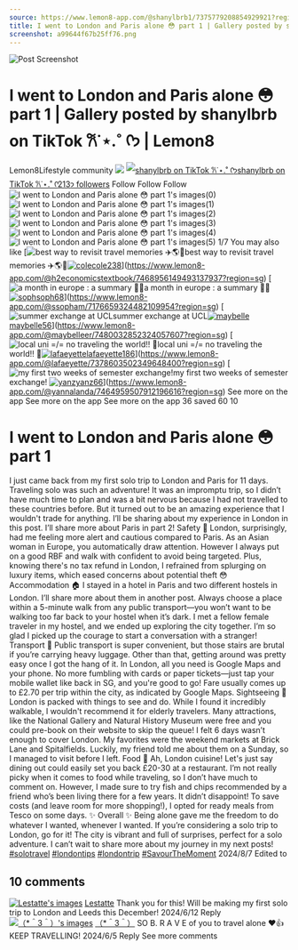 ```yaml
---
source: https://www.lemon8-app.com/@shanylbrb1/7375779208854929921?region=sg
title: I went to London and Paris alone 😳 part 1 | Gallery posted by shanylbrb on TikTok 𐙚˙⋆.˚ ᡣ𐭩 | Lemon8
screenshot: a99644f67b25ff76.png
---
```



![Post Screenshot](a99644f67b25ff76.png)
# I went to London and Paris alone 😳 part 1 | Gallery posted by shanylbrb on TikTok 𐙚˙⋆.˚ ᡣ𐭩 | Lemon8
[](https://www.lemon8-app.com/feed/foryou?region=sg)
Lemon8Lifestyle community
[](https://www.lemon8-app.com/search/sug?region=sg)![](https://lemon8.onelink.me/FMQw?pid=website_direct&af_force_dp=false&af_dp=snssdk2657%3A%2F%2Farticle_detail_page%3Fgroup_id%3D7375779208854929921%26pid%3Dwebsite_direct&retargeting=true&ab_version=73512074&af_web_dp=https%3A%2F%2Fplay.google.com%2Fstore%2Fapps%2Fdetails%3Fid%3Dcom.bd.nproject&amp_extra=%7B%22seo_page_id%22%3A%22554441820268432303%22%2C%22traffic_type%22%3A%22website_direct%22%2C%22web_id%22%3A%227481734203789362696%22%2C%22enter_position%22%3A%22smart_banner%22%2C%22enter_page_id%22%3A%227375779208854929921%22%2C%22enter_page_type%22%3A%22article%22%7D)
[![shanylbrb on TikTok 𐙚˙⋆.˚ ᡣ𐭩](https://p16-lemon8-sign-sg.tiktokcdn.com/user-avatar-alisg/1be4173814cbfac56b03a2cbd55f73f3~tplv-sdweummd6v-shrink:120:0:q75.webp?lk3s=66c60501&source=feed_user&x-expires=1744588800&x-signature=3fPxMpJBI873luhL6VnIsGpdHaI%3D)](https://www.lemon8-app.com/@shanylbrb1?region=sg)[shanylbrb on TikTok 𐙚˙⋆.˚ ᡣ𐭩213 followers](https://www.lemon8-app.com/@shanylbrb1?region=sg)
Follow
Follow
Follow
![I went to London and Paris alone 😳 part 1's images\(0\)](https://p16-lemon8-sign-sg.tiktokcdn.com/tos-alisg-v-a3e477-sg/oUzZrAJBbEVQiB5PAC1HAIWzkYPAZ0QGRRiEM~tplv-sdweummd6v-wap-logo-v1:QHNoYW55bGJyYjE=:1080:0.webp?lk3s=66c60501&source=wap_large_logo_image&x-expires=1744588800&x-signature=b6DWaeodvQ0zGa7AidmHKrdSeNs%3D)
![I went to London and Paris alone 😳 part 1's images\(1\)](https://p16-lemon8-sign-sg.tiktokcdn.com/tos-alisg-v-a3e477-sg/owcA3qBxiAIBwL1lBYh0Z4CiEATPKsLOPkIAb~tplv-sdweummd6v-wap-logo-v1:QHNoYW55bGJyYjE=:1080:0.webp?lk3s=66c60501&source=wap_large_logo_image&x-expires=1744588800&x-signature=6Dom%2BCSF3BcKvfEFqR0aoWmaTko%3D)
![I went to London and Paris alone 😳 part 1's images\(2\)](https://p16-lemon8-sign-sg.tiktokcdn.com/tos-alisg-v-a3e477-sg/oQ8A4bliPIBqEL1BLZAAAixOCKBciIkww4YPP~tplv-sdweummd6v-wap-logo-v1:QHNoYW55bGJyYjE=:1080:0.webp?lk3s=66c60501&source=wap_large_logo_image&x-expires=1744588800&x-signature=bVSg9h6RTuNjRCV2YxSndmtOdSk%3D)
![I went to London and Paris alone 😳 part 1's images\(3\)](https://p16-lemon8-sign-sg.tiktokcdn.com/tos-alisg-v-a3e477-sg/oQzSAYiGEAtMzQBBikArHEZZJPCAVIWPTEbQ5~tplv-sdweummd6v-wap-logo-v1:QHNoYW55bGJyYjE=:1080:0.webp?lk3s=66c60501&source=wap_large_logo_image&x-expires=1744588800&x-signature=WhkY1faafS7RTdfqgPu%2B6l%2FZ5lc%3D)
![I went to London and Paris alone 😳 part 1's images\(4\)](https://p16-lemon8-sign-sg.tiktokcdn.com/tos-alisg-v-a3e477-sg/o0WIVjxWBDEXdQj4U0FCgiQEtEqCAeof9ACmAA~tplv-sdweummd6v-wap-logo-v1:QHNoYW55bGJyYjE=:1080:0.webp?lk3s=66c60501&source=wap_large_logo_image&x-expires=1744588800&x-signature=Oc6i%2Fc1BlKED%2FIyXdUUMhOP5clw%3D)
![I went to London and Paris alone 😳 part 1's images\(5\)](https://p16-lemon8-sign-sg.tiktokcdn.com/tos-alisg-v-a3e477-sg/owPAIiQIPABziiZ5TVbGCZYEJzArETAkQBWMc~tplv-sdweummd6v-wap-logo-v1:QHNoYW55bGJyYjE=:1080:0.webp?lk3s=66c60501&source=wap_large_logo_image&x-expires=1744588800&x-signature=qUHNiU5rT3ECAEc%2BqtM%2B3Cj6CFg%3D)
1/7
You may also like
[![best way to revisit travel memories ✈️🌎📖](https://p16-lemon8-sign-sg.tiktokcdn.com/tos-alisg-v-a3e477-sg/ogJAD72PoIhAAbGQNWOeELATFGfHogIN8PKifA~tplv-sdweummd6v-shrink:640:0:q50.webp?lk3s=66c60501&source=seo_middle_feed_list&x-expires=1773532800&x-signature=lfNqBZiQQgEjjrTWNWlOqKX37oo%3D)best way to revisit travel memories ✈️🌎📖[![cole](https://p16-lemon8-sign-sg.tiktokcdn.com/user-avatar-alisg/01260d98a98ece06369a8d23d4af43a2~tplv-sdweummd6v-shrink:120:0:q75.jpeg?lk3s=66c60501&source=feed_user&x-expires=1744588800&x-signature=GPh0v%2BM1tHjKMTi8S19ysYOrSzE%3D)cole238](https://www.lemon8-app.com/@h2economicstextbook?region=sg)](https://www.lemon8-app.com/@h2economicstextbook/7468956149493137937?region=sg)
[![a month in europe : a summary 🫶🏻](https://p16-lemon8-sign-sg.tiktokcdn.com/tos-alisg-v-a3e477-sg/5039bae71e3b4fd581ffc0c579d071f6~tplv-sdweummd6v-shrink:640:0:q50.webp?lk3s=66c60501&source=seo_middle_feed_list&x-expires=1773532800&x-signature=S%2FZAXxmPzTyJkbjxVX40kJjx52o%3D)a month in europe : a summary 🫶🏻[![soph](https://p16-lemon8-sign-sg.tiktokcdn.com/user-avatar-alisg/5dcf51b12c8089c21516ae0992c340fc~tplv-sdweummd6v-shrink:120:0:q75.jpeg?lk3s=66c60501&source=feed_user&x-expires=1744588800&x-signature=EbwAoCxchKD3SaZ%2BFtMTwTI5A6I%3D)soph68](https://www.lemon8-app.com/@ssopham?region=sg)](https://www.lemon8-app.com/@ssopham/7176659324482109954?region=sg)
[![summer exchange at UCL](https://p16-lemon8-sign-sg.tiktokcdn.com/tos-alisg-v-a3e477-sg/o4IBz5A3FjlzeCmIOtFBrdAEiDcsOjAECgfi2Y~tplv-sdweummd6v-shrink:640:0:q50.webp?lk3s=66c60501&source=seo_middle_feed_list&x-expires=1773532800&x-signature=FR9quO0fvZbbHcimmuDG3bbVy50%3D)summer exchange at UCL[![maybelle](https://p16-lemon8-sign-sg.tiktokcdn.com/user-avatar-alisg/a092e7fe8e581992e5563d1180509fdf~tplv-sdweummd6v-shrink:120:0:q75.jpeg?lk3s=66c60501&source=feed_user&x-expires=1744588800&x-signature=kkIvs0Y4JkdsV03%2B3pPaUwmPA04%3D)maybelle56](https://www.lemon8-app.com/@maybelleer?region=sg)](https://www.lemon8-app.com/@maybelleer/7480032852324057607?region=sg)
[![local uni =/= no traveling the world!! 👻](https://p16-lemon8-sign-sg.tiktokcdn.com/tos-alisg-v-a3e477-sg/okMBEmL7JGIFfAAAvFaEeLmezDg2DInbbCzG8A~tplv-sdweummd6v-shrink:640:0:q50.webp?lk3s=66c60501&source=seo_middle_feed_list&x-expires=1773532800&x-signature=KQdLNTF0pAo%2FAMy83PDN9cVUlDE%3D)local uni =/= no traveling the world!! 👻[![lafaeyette](https://p16-lemon8-sign-sg.tiktokcdn.com/user-avatar-alisg/49310a82c08f3adceedfa124dd4c2c4e~tplv-sdweummd6v-shrink:120:0:q75.jpeg?lk3s=66c60501&source=feed_user&x-expires=1744588800&x-signature=A5st5FqaRuyaoBei2PebiC7o1Wk%3D)lafaeyette186](https://www.lemon8-app.com/@lafaeyette?region=sg)](https://www.lemon8-app.com/@lafaeyette/7378603502349648400?region=sg)
[![my first two weeks of semester exchange! ](https://p16-lemon8-sign-sg.tiktokcdn.com/tos-alisg-v-a3e477-sg/o83Y0zRKi1dGEitCgAUEAgB2SuAzCVB7eIlf23~tplv-sdweummd6v-shrink:640:0:q50.webp?lk3s=66c60501&source=seo_middle_feed_list&x-expires=1773532800&x-signature=XHswJWX4uh%2Bs69Fijc%2F5M6A5zCY%3D)my first two weeks of semester exchange! [![yanz](https://p16-lemon8-sign-sg.tiktokcdn.com/tos-alisg-i-sdweummd6v-sg/a9f538c2f49741d9985a36a1c5f9658c~tplv-sdweummd6v-shrink:120:0:q75.jpeg?lk3s=66c60501&source=feed_user&x-expires=1744588800&x-signature=KTZ9OJYtxiKwQ2KQ88UGu%2BWJI6M%3D)yanz66](https://www.lemon8-app.com/@yannalanda?region=sg)](https://www.lemon8-app.com/@yannalanda/7464959507912196616?region=sg)
See more on the app
See more on the app
See more on the app
36 saved
60
10
# I went to London and Paris alone 😳 part 1
I just came back from my first solo trip to London and Paris for 11 days. Traveling solo was such an adventure! It was an impromptu trip, so I didn’t have much time to plan and was a bit nervous because I had not travelled to these countries before. But it turned out to be an amazing experience that I wouldn't trade for anything.
I’ll be sharing about my experience in London in this post. I’ll share more about Paris in part 2! 
Safety 🔐 
London, surprisingly, had me feeling more alert and cautious compared to Paris. As an Asian woman in Europe, you automatically draw attention. However I always put on a good RBF and walk with confident to avoid being targeted. Plus, knowing there's no tax refund in London, I refrained from splurging on luxury items, which eased concerns about potential theft 😳
Accommodation 🏠 
I stayed in a hotel in Paris and two different hostels in London. I’ll share more about them in another post. Always choose a place within a 5-minute walk from any public transport—you won’t want to be walking too far back to your hostel when it’s dark. I met a fellow female traveler in my hostel, and we ended up exploring the city together. I’m so glad I picked up the courage to start a conversation with a stranger!
Transport 🚊 
Public transport is super convenient, but those stairs are brutal if you’re carrying heavy luggage. Other than that, getting around was pretty easy once I got the hang of it. In London, all you need is Google Maps and your phone. No more fumbling with cards or paper tickets—just tap your mobile wallet like back in SG, and you're good to go! Fare usually comes up to £2.70 per trip within the city, as indicated by Google Maps.
Sightseeing 👀
London is packed with things to see and do. While I found it incredibly walkable, I wouldn't recommend it for elderly travelers. Many attractions, like the National Gallery and Natural History Museum were free and you could pre-book on their website to skip the queue! I felt 6 days wasn’t enough to cover London. My favorites were the weekend markets at Brick Lane and Spitalfields. Luckily, my friend told me about them on a Sunday, so I managed to visit before I left.
Food 🥐
Ah, London cuisine! Let's just say dining out could easily set you back £20-30 at a restaurant. I’m not really picky when it comes to food while traveling, so I don’t have much to comment on. However, I made sure to try fish and chips recommended by a friend who’s been living there for a few years. It didn’t disappoint! To save costs (and leave room for more shopping!), I opted for ready meals from Tesco on some days. 
✨ Overall ✨
Being alone gave me the freedom to do whatever I wanted, whenever I wanted. If you’re considering a solo trip to London, go for it! The city is vibrant and full of surprises, perfect for a solo adventure. I can’t wait to share more about my journey in my next posts!
[#solotravel](https://www.lemon8-app.com/topic/7207892179015024645?region=sg) [#londontips](https://www.lemon8-app.com/topic/7254693521352589318?region=sg) [#londontrip](https://www.lemon8-app.com/topic/7172815293042442242?region=sg)
[#SavourTheMoment](https://www.lemon8-app.com/topic/7231215141696684034?region=sg)
2024/8/7 Edited to
## 10 comments
[![Lestatte's images](https://p16-sign-sg.lemon8cdn.com/user-avatar-alisg/92d903dc6d0c1bf8553165434d68f153~tplv-sdweummd6v-shrink:1200:0:q75.webp?lk3s=d32e6450&source=ui_avatar&x-expires=1744588800&x-signature=lUIeowRHLlKbLAWa81dvnrBDBLA%3D)](https://www.lemon8-app.com/lestatteliew?region=sg)
[Lestatte](https://www.lemon8-app.com/lestatteliew?region=sg)
Thank you for this! Will be making my first solo trip to London and Leeds this December!
2024/6/12
Reply
[![（*＾3＾）'s images](https://p16-sign-sg.lemon8cdn.com/user-avatar-alisg/bf677411b119e4bbb208face5630fa9e~tplv-sdweummd6v-shrink:1200:0:q75.webp?lk3s=d32e6450&source=ui_avatar&x-expires=1744588800&x-signature=S%2BDv%2F05FkvzBxVT1ZBNprRNf9Xo%3D)](https://www.lemon8-app.com/asdfghjklxx?region=sg)
[（*＾3＾）](https://www.lemon8-app.com/asdfghjklxx?region=sg)
SO B. R A V E of you to travel alone ❤️👍 KEEP TRAVELLING!
2024/6/5
Reply
See more comments
#